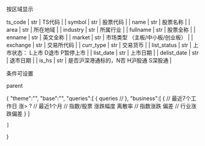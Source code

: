 按区域显示



 ts_code     | str  | TS代码                                |
| symbol      | str  | 股票代码                              |
| name        | str  | 股票名称                              |
| area        | str  | 所在地域                              |
| industry    | str  | 所属行业                              |
| fullname    | str  | 股票全称                              |
| enname      | str  | 英文全称                              |
| market      | str  | 市场类型 （主板/中小板/创业板）       |
| exchange    | str  | 交易所代码                            |
| curr_type   | str  | 交易货币                              |
| list_status | str  | 上市状态： L上市 D退市 P暂停上市      |
| list_date   | str  | 上市日期                              |
| delist_date | str  | 退市日期                              |
| is_hs       | str  | 是否沪深港通标的，N否 H沪股通 S深股通 |




条件可设置

parent

{
    "theme":"",
    "base":"",
    "queries":[
        {
            queries // 
        },
    "business":[
        {
            // 最近7个工作日 涨> ?
            // 最近1个月
            // 指数/股票 涨跌幅度 离散率
            // 指数涨跌 偏差 
            // 行业涨跌偏差
        }
    ]    

    ]
}